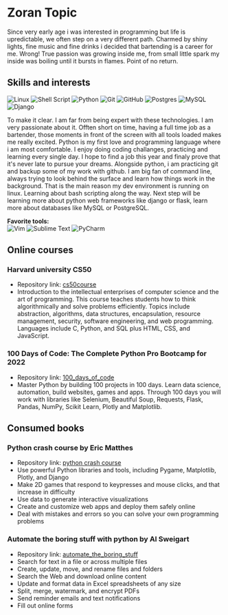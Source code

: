 # Zoran Topic

Since very early age i was interested in programming but life is upredictable, we often step on a very different path. Charmed by shiny lights, fine music and fine drinks i decided that bartending is a career for me. Wrong! True passion was growing inside me, from small little spark my inside was boiling until it bursts in flames. Point of no return.

## Skills and interests

![Linux](https://img.shields.io/badge/Linux-FCC624?style=for-the-badge&logo=linux&logoColor=black)
![Shell Script](https://img.shields.io/badge/shell_script-%23121011.svg?style=for-the-badge&logo=gnu-bash&logoColor=white)
![Python](https://img.shields.io/badge/python-3670A0?style=for-the-badge&logo=python&logoColor=ffdd54)
![Git](https://img.shields.io/badge/git-%23F05033.svg?style=for-the-badge&logo=git&logoColor=white)
![GitHub](https://img.shields.io/badge/github-%23121011.svg?style=for-the-badge&logo=github&logoColor=white)
![Postgres](https://img.shields.io/badge/postgres-%23316192.svg?style=for-the-badge&logo=postgresql&logoColor=white)
![MySQL](https://img.shields.io/badge/mysql-%2300f.svg?style=for-the-badge&logo=mysql&logoColor=white)
![Django](https://img.shields.io/badge/django-%23092E20.svg?style=for-the-badge&logo=django&logoColor=white)

To make it clear. I am far from being expert with these technologies. I am very passionate about it. Offten short on time, having a full time job as a bartender, those moments in front of the screen with all tools loaded makes me really excited. Python is my first love and programming language where i am most comfortable. I enjoy doing coding challanges, practicing and learning every single day. I hope to find a job this year and finaly prove that it's never late to pursue your dreams. Alongside python, i am practicing git and backup some of my work with github. I am big fan of command line, always trying to look behind the surface and learn how things work in the background. That is the main reason my dev environment is running on linux. Learning about bash scripting along the way. Next step will be learning more about python web frameworks like django or flask, learn more about databases like MySQL or PostgreSQL.  

**Favorite tools:**  
![Vim](https://img.shields.io/badge/VIM-%2311AB00.svg?style=for-the-badge&logo=vim&logoColor=white)
![Sublime Text](https://img.shields.io/badge/sublime_text-%23575757.svg?style=for-the-badge&logo=sublime-text&logoColor=important)
![PyCharm](https://img.shields.io/badge/pycharm-143?style=for-the-badge&logo=pycharm&logoColor=black&color=black&labelColor=green)

## Online courses

### Harvard university CS50

- Repository link: [cs50course](https://github.com/MorphZG/cs50course)  
- Introduction to the intellectual enterprises of computer science and the art of programming. This course teaches students how to think algorithmically and solve problems efficiently. Topics include abstraction, algorithms, data structures, encapsulation, resource management, security, software engineering, and web programming. Languages include C, Python, and SQL plus HTML, CSS, and JavaScript.
 
### 100 Days of Code: The Complete Python Pro Bootcamp for 2022

- Repository link: [100_days_of_code](https://github.com/MorphZG/python_learning/tree/main/100_days_of_code)  
- Master Python by building 100 projects in 100 days. Learn data science, automation, build websites, games and apps. Through 100 days you will work with libraries like Selenium, Beautiful Soup, Requests, Flask, Pandas, NumPy, Scikit Learn, Plotly and Matplotlib.

## Consumed books

### Python crash course by Eric Matthes

- Repository link: [python crash course](https://github.com/MorphZG/python_learning/tree/main/python%20crash%20course)
- Use powerful Python libraries and tools, including Pygame, Matplotlib, Plotly, and Django
- Make 2D games that respond to keypresses and mouse clicks, and that increase in difficulty
- Use data to generate interactive visualizations
- Create and customize web apps and deploy them safely online
- Deal with mistakes and errors so you can solve your own programming problems

### Automate the boring stuff with python by Al Sweigart

- Repository link: [automate_the_boring_stuff](https://github.com/MorphZG/python_learning/tree/main/automate_the_boring_stuff)
- Search for text in a file or across multiple files
- Create, update, move, and rename files and folders
- Search the Web and download online content
- Update and format data in Excel spreadsheets of any size
- Split, merge, watermark, and encrypt PDFs
- Send reminder emails and text notifications
- Fill out online forms

<!---
### Learn python 3 the hard way

Repository link: []()
--->


<!--- comment
languages: python, sql, javascript, C...
Knowledge of different linux distributions and protocols,
bash shell scripting, SSH, SFTP, PGP encryption
docker and cloud services like aws
Algorithms, data structures
--->

<!--- comment
Awesome GitHub Profile README
https://github.com/abhisheknaiidu/awesome-github-profile-readme
--->
<!--- markdown badges taken from:
https://github.com/Ileriayo/markdown-badges/
more styles available
--->
<!--- profile icons
if you search github for some topic
you will get search results with topic icon
copy image link and you can paste it here 
![name](link)
--->
<!--- nerdfont icons
https://www.nerdfonts.com/
--->

